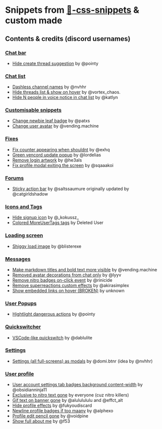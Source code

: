# Snippets from [🎨-css-snippets](https://discord.com/channels/1015060230222131221/1028106818368589824) & custom made
## Contents & credits (discord usernames)

### [Chat bar](/Chat%20bar/)
- [Hide create thread suggestion](Chat%20bar/Hide%20create%20thread%20suggestion.css) by @pointy
### [Chat list](/Chat%list)
- [Dashless channel names](Chat%20list/Dashless%20chat%20names.css) by @nvhhr
- [Hide threads list & show on hover](Chat%20list/Expandable%20onhover%20threads%20list.css) by @vortex_chaos.
- [Hide N people in voice notice in chat list](Chat%20list/Hide%20N%20people%20in%20voice.css) by @katlyn
### [Customisable snippets](/Customisable%20snippets)
- [Change newbie leaf badge](Customisable%20snippets/Change%20newbie%20leaf%20badge.css) by @patxs
- [Change user avatar](Customisable%20snippets/Change%20user%20avatar.css) by @vending.machine
### [Fixes](/Fixes)
- [Fix counter appearing when shouldnt](/Fixes/Fix%20counter%20bug.css) by @exhq
- [Green vencord update popup](/Fixes/Green%20vencord%20update%20prompt.css) by @lordelias
- [Remove login artwork](/master/Fixes/Remove%20Login%20artwork.css) by @he3als
- [Fix profile modal exiting the screen](/Fixes/Fix%20profile%20popup%20exiting%20off%20screen.css) by @sqaaakoi
### [Forums](/Forums)
- [Sticky action bar](/Forums/Sticky%20action%20bar.css) by @saltssaumure originally updated by @catgirldshadow
### [Icons and Tags](/Icons%20and%20tags)
- [Hide signup icon](/Icons%20and%20tags/Hide%20signup%20icon.css) by @\_kokussz_
- [Colored MoreUserTags tags](/Icons%20and%20tags/MoreUserTags%20colors.css) by Deleted User
### [Loading screen](/Loading%20screen)
- [Shiggy load image](/Loading%20screen/Shiggy%20load%20image.css) by @blisterexe
### [Messages](/Messages)
- [Make markdown titles and bold text more visible](/Make%20markdown%20and%20bold%20more%20visible.css) by @vending.machine
- [Removed avatar decorations from chat only](/Remove%20avatar%20decorations%20ONLY%20FROM%20CHAT.css) by @lyyv
- [Remove nitro badges on-click event](/Remove%20nitro%20badge%20on-click%20event.css) by @rinicide
- [Remove superreactions custom effects](/Remove%20superreactions%20custom%20effect.css) by @akirasimplex
- [Show embedded links on hover (BROKEN)](/Show%20embedded%20url%20on%20hover.css) by unknown
### [User Popups](/Popups/User%20popup)
- [Hightlight dangerous actions](/Popups/User%20popup/Highlight%20dangerous%20actions.css) by @pointy
### [Quickswitcher](/Quickswitcher)
- [VSCode-like quickswitch](/Quickswitcher/VSCode%20like%20quickswitcher.css) by @dablulite
### [Settings](/Settings)
- [Settings (all full-screens) as modals](/Settings/Settings%20as%20modal.css) by @domi.btnr (idea by @nvhhr)
### [User profile](/User%20profile)
- [User account settings tab badges background content-width](/User%20profile/Content-width%20user%20account%20page%20badges.css) by @obsidianninja11
- [Exclusive to nitro text gone](/User%20profile/Exclusive%20to%20nitro%20gone.css) by everyone (cuz nitro killers)
- [Gif text on banner gone](/User%20profile/Git%20text%20on%20banner%20gone.css) by @alululululu and @effct_alt
- [Hide profile effects](/User%20profile/Hide%20profile%20effects.css) by @fukyoudiscard
- [Newline profile badges if too maany](/User%20profile/Newline%20profile%20badges.css) by @alphexo
- [Profile edit pencil gone](/User%20profile/Profile%20edit%20pencil%20gone.css) by @voidpine
- [Show full about me](/User%20profile/Show%20full%20about%20me.css) by @f53
